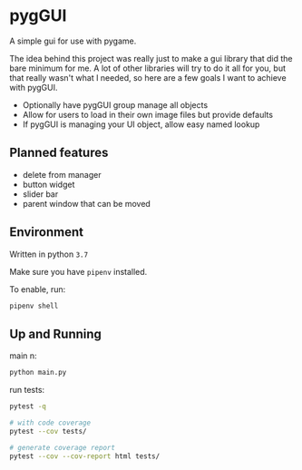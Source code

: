 # pygGUI

A simple gui for use with pygame.

The idea behind this project was really just to make a gui library that did the bare minimum for me. A lot of other libraries will try to do it all for you, but that really wasn't what I needed, so here are a few goals I want to achieve with pygGUI.

* Optionally have pygGUI group manage all objects
* Allow for users to load in their own image files but provide defaults
* If pygGUI is managing your UI object, allow easy named lookup

## Planned features

* delete from manager
* button widget
* slider bar
* parent window that can be moved

## Environment

Written in python `3.7`

Make sure you have `pipenv` installed.

To enable, run:

```bash
pipenv shell
```

## Up and Running

main n:

```bash
python main.py
```

run tests:

```bash
pytest -q

# with code coverage
pytest --cov tests/

# generate coverage report
pytest --cov --cov-report html tests/
```
